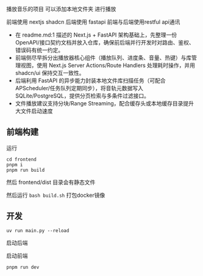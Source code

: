 播放音乐的项目
可以添加本地文件夹
进行播放

前端使用 nextjs shadcn
后端使用 fastapi
前端与后端使用restful api通讯


- 在 readme.md:1 描述的 Next.js + FastAPI 架构基础上，先整理一份 OpenAPI/接口契约文档并放入仓库，确保前后端并行开发时对路由、鉴权、错误码有统一约定。
- 前端侧尽早拆分出播放器核心组件（播放队列、进度条、音量、热键）与库管理视图，使用 Next.js Server Actions/Route Handlers 处理耗时操作，并用 shadcn/ui 保持交互一致性。
- 后端利用 FastAPI 的异步能力封装本地文件库扫描任务（可配合 APScheduler/任务队列定期同步），将音轨元数据写入 SQLite/PostgreSQL，提供分页检索与多条件过滤接口。
- 文件播放建议支持分块/Range Streaming，配合缓存头或本地缓存目录提升大文件启动速度

## 前端构建
运行
```
cd frontend
pnpm i
pnpm run build
```

然后 frontend/dist 目录会有静态文件

然后运行 `bash build.sh` 打包docker镜像

## 开发

```
uv run main.py --reload
```
启动后端

启动前端
```
pnpm run dev
```